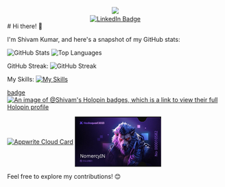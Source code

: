 <div id="header" align="center">
  <img src="https://media.giphy.com/media/SHjOSDkKZ18qOHA5B5/giphy.gif" width="100"/>

<div id="badges">
  <a href="https://www.linkedin.com/in/shivam-kumar-42a329242/">
    <img src="https://img.shields.io/badge/LinkedIn-blue?style=for-the-badge&logo=linkedin&logoColor=white" alt="LinkedIn Badge"/>
  </a>
 </div>
</div>
# Hi there! 👋

I'm Shivam Kumar, and here's a snapshot of my GitHub stats:

 ![GitHub Stats](https://github-readme-stats.vercel.app/api?username=Shiva9801&show_icons=true&hide_border=true&count_private=true&include_all_commits=true&langs_count=5)  ![Top Languages](https://github-readme-stats.vercel.app/api/top-langs/?username=Shiva9801&hide_border=true) 

GitHub Streak:
![GitHub Streak](http://github-readme-streak-stats.herokuapp.com?user=Shiva9801&theme=carbonfox&hide_border=true&date_format=j%2Fn%5B%2FY%5D&ring=5EEB0B&fire=3AEBE5)

My Skills:
[![My Skills](https://skillicons.dev/icons?i=js,html,css,aws,java,py,discord,eclipse,git,github,gitlab,linux,ps,pr)](https://skillicons.dev)

[badge](https://www.hacksquad.dev/ticket/Shiva9801/)
[![An image of @Shivam's Holopin badges, which is a link to view their full Holopin profile](https://holopin.me/shiva9801)](https://holopin.io/@shiva9801)
<div>
  <a align="center" href="https://cloud.appwrite.io/card/656b49169cdb3f0a714e"> <img align="center" width="35%" src="https://cloud.appwrite.io/v1/cards/cloud?userId=656b49169cdb3f0a714e" alt="Appwrite Cloud Card" /></a>
  
<img align="center" width="40%" src="https://raw.githubusercontent.com/Shiva9801/Shiva9801/main/hacksquad.png" alt="Octohub" />


</div>


Feel free to explore my contributions! 😊

